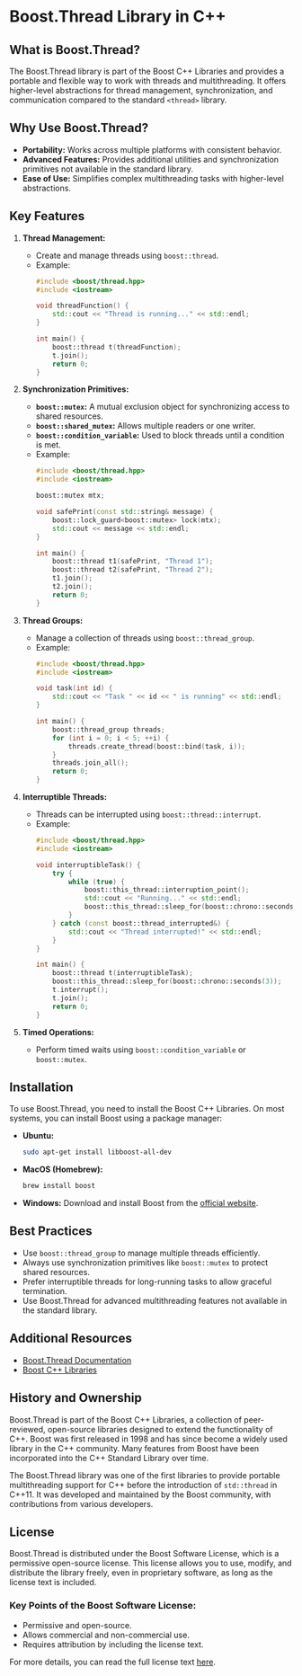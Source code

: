 # Boost.Thread Library in C++

## What is Boost.Thread?

The Boost.Thread library is part of the Boost C++ Libraries and provides a portable and flexible way to work with threads and multithreading. It offers higher-level abstractions for thread management, synchronization, and communication compared to the standard `<thread>` library.

## Why Use Boost.Thread?

- **Portability:** Works across multiple platforms with consistent behavior.
- **Advanced Features:** Provides additional utilities and synchronization primitives not available in the standard library.
- **Ease of Use:** Simplifies complex multithreading tasks with higher-level abstractions.

## Key Features

1. **Thread Management:**
   - Create and manage threads using `boost::thread`.
   - Example:
     ```cpp
     #include <boost/thread.hpp>
     #include <iostream>

     void threadFunction() {
         std::cout << "Thread is running..." << std::endl;
     }

     int main() {
         boost::thread t(threadFunction);
         t.join();
         return 0;
     }
     ```

2. **Synchronization Primitives:**
   - **`boost::mutex`:** A mutual exclusion object for synchronizing access to shared resources.
   - **`boost::shared_mutex`:** Allows multiple readers or one writer.
   - **`boost::condition_variable`:** Used to block threads until a condition is met.
   - Example:
     ```cpp
     #include <boost/thread.hpp>
     #include <iostream>

     boost::mutex mtx;

     void safePrint(const std::string& message) {
         boost::lock_guard<boost::mutex> lock(mtx);
         std::cout << message << std::endl;
     }

     int main() {
         boost::thread t1(safePrint, "Thread 1");
         boost::thread t2(safePrint, "Thread 2");
         t1.join();
         t2.join();
         return 0;
     }
     ```

3. **Thread Groups:**
   - Manage a collection of threads using `boost::thread_group`.
   - Example:
     ```cpp
     #include <boost/thread.hpp>
     #include <iostream>

     void task(int id) {
         std::cout << "Task " << id << " is running" << std::endl;
     }

     int main() {
         boost::thread_group threads;
         for (int i = 0; i < 5; ++i) {
             threads.create_thread(boost::bind(task, i));
         }
         threads.join_all();
         return 0;
     }
     ```

4. **Interruptible Threads:**
   - Threads can be interrupted using `boost::thread::interrupt`.
   - Example:
     ```cpp
     #include <boost/thread.hpp>
     #include <iostream>

     void interruptibleTask() {
         try {
             while (true) {
                 boost::this_thread::interruption_point();
                 std::cout << "Running..." << std::endl;
                 boost::this_thread::sleep_for(boost::chrono::seconds(1));
             }
         } catch (const boost::thread_interrupted&) {
             std::cout << "Thread interrupted!" << std::endl;
         }
     }

     int main() {
         boost::thread t(interruptibleTask);
         boost::this_thread::sleep_for(boost::chrono::seconds(3));
         t.interrupt();
         t.join();
         return 0;
     }
     ```

5. **Timed Operations:**
   - Perform timed waits using `boost::condition_variable` or `boost::mutex`.

## Installation

To use Boost.Thread, you need to install the Boost C++ Libraries. On most systems, you can install Boost using a package manager:

- **Ubuntu:**
  ```bash
  sudo apt-get install libboost-all-dev
  ```
- **MacOS (Homebrew):**
  ```bash
  brew install boost
  ```
- **Windows:**
  Download and install Boost from the [official website](https://www.boost.org/).

## Best Practices

- Use `boost::thread_group` to manage multiple threads efficiently.
- Always use synchronization primitives like `boost::mutex` to protect shared resources.
- Prefer interruptible threads for long-running tasks to allow graceful termination.
- Use Boost.Thread for advanced multithreading features not available in the standard library.

## Additional Resources

- [Boost.Thread Documentation](https://www.boost.org/doc/libs/release/libs/thread/)
- [Boost C++ Libraries](https://www.boost.org/)

## History and Ownership

Boost.Thread is part of the Boost C++ Libraries, a collection of peer-reviewed, open-source libraries designed to extend the functionality of C++. Boost was first released in 1998 and has since become a widely used library in the C++ community. Many features from Boost have been incorporated into the C++ Standard Library over time.

The Boost.Thread library was one of the first libraries to provide portable multithreading support for C++ before the introduction of `std::thread` in C++11. It was developed and maintained by the Boost community, with contributions from various developers.

## License

Boost.Thread is distributed under the Boost Software License, which is a permissive open-source license. This license allows you to use, modify, and distribute the library freely, even in proprietary software, as long as the license text is included.

### Key Points of the Boost Software License:
- Permissive and open-source.
- Allows commercial and non-commercial use.
- Requires attribution by including the license text.

For more details, you can read the full license text [here](https://www.boost.org/users/license.html).